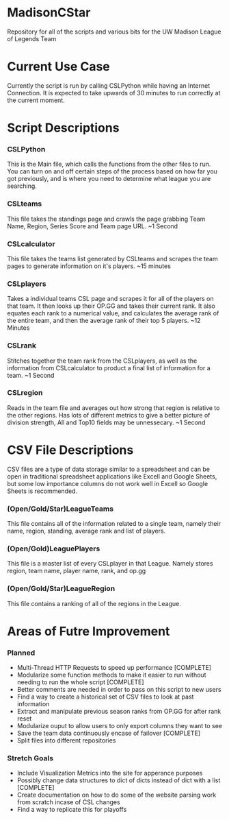 # MadisonCStar
Repository for all of the scripts and various bits for the UW Madison League of Legends Team

# Current Use Case
Currently the script is run by calling CSLPython while having an Internet Connection. It is expected to take upwards of 30 minutes to run correctly at the current moment.

# Script Descriptions

### CSLPython
This is the Main file, which calls the functions from the other files to run. You can turn on and off certain steps of the process based on how far you got previously, and is where you need to determine what league you are searching.

### CSLteams
This file takes the standings page and crawls the page grabbing Team Name, Region, Series Score and Team page URL.
~1 Second

### CSLcalculator
This file takes the teams list generated by CSLteams and scrapes the team pages to generate information on it's players.
~15 minutes

### CSLplayers
Takes a individual teams CSL page and scrapes it for all of the players on that team. It then looks up their OP.GG and takes their current rank.
It also equates each rank to a numerical value, and calculates the average rank of the entire team, and then the average rank of their top 5 players.
~12 Minutes

### CSLrank
Stitches together the team rank from the CSLplayers, as well as the information from CSLcalculator to product a final list of information for a team.
~1 Second

### CSLregion
Reads in the team file and averages out how strong that region is relative to the other regions. Has lots of different metrics to give a better picture of division strength, All and Top10 fields may be unnessecary.
~1 Second

# CSV File Descriptions
CSV files are a type of data storage similar to a spreadsheet and can be open in traditional spreadsheet applications like Excell and Google Sheets, but some low importance columns do not work well in Excell so Google Sheets is recommended. 

### (Open/Gold/Star)LeagueTeams
This file contains all of the information related to a single team, namely their name, region, standing, average rank and list of players.

### (Open/Gold)LeaguePlayers
This file is a master list of every CSLplayer in that League. Namely stores region, team name, player name, rank, and op.gg

### (Open/Gold/Star)LeagueRegion
This file contains a ranking of all of the regions in the League.

# Areas of Futre Improvement

### Planned
- Multi-Thread HTTP Requests to speed up performance [COMPLETE]
- Modularize some function methods to make it easier to run without needing to run the whole script [COMPLETE]
- Better comments are needed in order to pass on this script to new users
- Find a way to create a historical set of CSV files to look at past information
- Extract and manipulate previous season ranks from OP.GG for after rank reset
- Modularize ouput to allow users to only export columns they want to see
- Save the team data continuously encase of failover [COMPLETE]
- Split files into different repositories

### Stretch Goals
- Include Visualization Metrics into the site for apperance purposes
- Possibly change data structures to dict of dicts instead of dict with a list [COMPLETE]
- Create documentation on how to do some of the website parsing work from scratch incase of CSL changes
- Find a way to replicate this for playoffs
